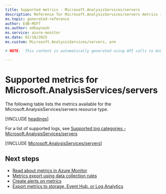 ```yaml
---
title: Supported metrics - Microsoft.AnalysisServices/servers
description: Reference for Microsoft.AnalysisServices/servers metrics in Azure Monitor.
ms.topic: generated-reference
author: EdB-MSFT
ms.author: edbaynash
ms.service: azure-monitor
ms.date: 02/18/2025
ms.custom: Microsoft.AnalysisServices/servers, arm

# NOTE:  This content is automatically generated using API calls to Azure. Any edits made on these files will be overwritten in the next run of the script. 

---
```


  
# Supported metrics for Microsoft.AnalysisServices/servers
  
The following table lists the metrics available for the Microsoft.AnalysisServices/servers resource type.  
  
  
[!INCLUDE [headings](~/reusable-content/ce-skilling/azure/includes/azure-monitor/reference/metrics/metrics-headings.md)]  
  
  
  
For a list of supported logs, see [Supported log categories - Microsoft.AnalysisServices/servers](../supported-logs/microsoft-analysisservices-servers-logs.md)  
  
 

[!INCLUDE [Microsoft.AnalysisServices/servers](~/reusable-content/ce-skilling/azure/includes/azure-monitor/reference/metrics/microsoft-analysisservices-servers-metrics-include.md)]  



## Next steps

- [Read about metrics in Azure Monitor](/azure/azure-monitor/data-platform)
- [Metrics export using data collection rules](/azure/azure-monitor/essentials/data-collection-metrics)
- [Create alerts on metrics](/azure/azure-monitor/alerts/alerts-overview)
- [Export metrics to storage, Event Hub, or Log Analytics](/azure/azure-monitor/essentials/platform-logs-overview)

